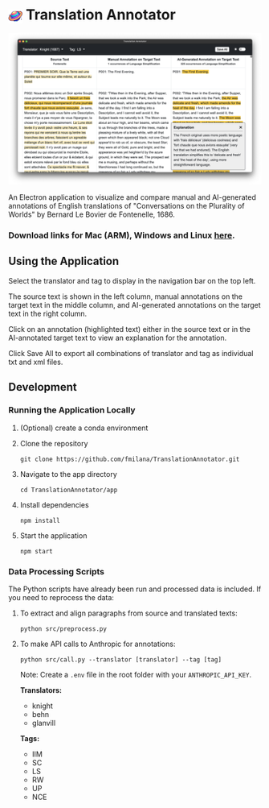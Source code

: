 # <img src="app/build/icon.png" width="28" height="28" style="vertical-align: middle"> Translation Annotator

![App Screenshot](screenshots/LS_light.png)

An Electron application to visualize and compare manual and AI-generated annotations of English translations of "Conversations on the Plurality of Worlds" by Bernard Le Bovier de Fontenelle, 1686. 

### Download links for Mac (ARM), Windows and Linux [here](https://github.com/fmilana/TranslationAnnotator/releases).

## Using the Application

Select the translator and tag to display in the navigation bar on the top left. 

The source text is shown in the left column, manual annotations on the target text in the middle column, and AI-generated annotations on the target text in the right column. 

Click on an annotation (highlighted text) either in the source text or in the AI-annotated target text to view an explanation for the annotation.

Click Save All to export all combinations of translator and tag as individual txt and xml files.

## Development

### Running the Application Locally

1. (Optional) create a conda environment

2. Clone the repository
   ```
   git clone https://github.com/fmilana/TranslationAnnotator.git
   ```
3. Navigate to the app directory
   ```
   cd TranslationAnnotator/app
   ```
4. Install dependencies
   ```
   npm install
   ```
5. Start the application
   ```
   npm start
   ```

### Data Processing Scripts

The Python scripts have already been run and processed data is included. If you need to reprocess the data:

1. To extract and align paragraphs from source and translated texts:
   ```
   python src/preprocess.py
   ```

2. To make API calls to Anthropic for annotations:
   ```
   python src/call.py --translator [translator] --tag [tag]
   ```
   
   Note: Create a `.env` file in the root folder with your `ANTHROPIC_API_KEY`.

   **Translators:**
   - knight
   - behn
   - glanvill

   **Tags:**
   - IIM
   - SC
   - LS
   - RW
   - UP
   - NCE
